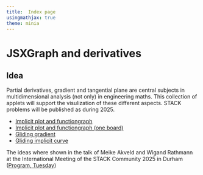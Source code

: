 ```yaml
---
title:  Index page
usingmathjax: true
theme: minia
---
```


# JSXGraph and derivatives

##  Idea

Partial derivatives, gradient and tangential plane are central subjects in multidimensional analysis (not only) in engineering maths. This collection of applets will support the visulization of these different aspects. STACK problems will be published as during 2025.

- [Implicit plot and functiongraph](./AbleitungAnZweiPunkten-DragBoth.html)
- [Implicit plot and functiongraph (one board)](./AbleitungAnZweiPunkten3D.html)
- [Gliding gradient](./GradientOnALine3D-v2-mitCuts.html)
- [Gliding implicit curve](./PartielleAbleitung.html)

The ideas where shown in the talk of Meike Akveld and Wigand Rathmann at the International Meeting of the STACK Community 2025 in Durham 
([Program, Tuesday](https://sites.google.com/view/stack2025/schedule#h.82bngy1zy28l))

